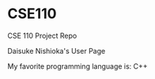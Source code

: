# CSE110
CSE 110 Project Repo

Daisuke Nishioka's User Page

My favorite programming language is: C++